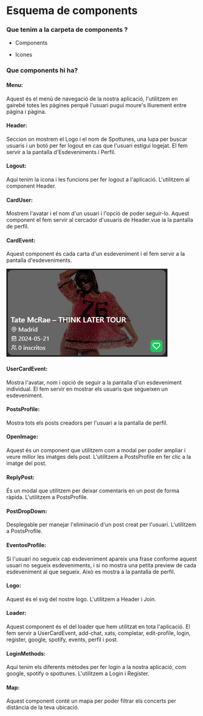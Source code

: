# Esquema de components


### Que tenim a la carpeta de components ?

*   Components
    
*   Icones
    


### Que components hi ha?

#### Menu:
Aquest és el menú de navegació de la nostra aplicació, l'utilitzem en gairebé totes les pàgines perquè l'usuari pugui moure's lliurement entre pàgina i pàgina.


#### Header:
Seccion on mostrem el Logo i el nom de Spottunes, una lupa per buscar usuaris i un botó per fer logout en cas que l'usuari estigui logejat. El fem servir a la pantalla d'Esdeveniments i Perfil.


#### Logout:
Aquí tenim la icona i les funcions per fer logout a l'aplicació. L'utilitzem al component Header.


#### CardUser:
Mostrem l'avatar i el nom d'un usuari i l'opció de poder seguir-lo. Aquest component el fem servir al cercador d'usuaris de Header.vue ia la pantalla de perfil.


#### CardEvent: 
Aquest component és cada carta d'un esdeveniment i el fem servir a la pantalla d'esdeveniments.

<img src="../images/CardEvent.png" alt="" >

#### UserCardEvent:
Mostra l'avatar, nom i opció de seguir a la pantalla d'un esdeveniment individual. El fem servir en mostrar els usuaris que segueixen un esdeveniment.


#### PostsProfile:
Mostra tots els posts creadors per l'usuari a la pantalla de perfil.

#### OpenImage:
Aquest és un component que utilitzem com a modal per poder ampliar i veure millor les imatges dels post. L'utilitzem a PostsProfile en fer clic a la imatge del post.


#### ReplyPost:
És un modal que utilitzem per deixar comentaris en un post de forma ràpida. L'utilitzem a PostsProfile.


#### PostDropDown:
Desplegable per manejar l'eliminació d'un post creat per l'usuari. L'utilitzem a PostsProfile.


#### EventosProfile:
Si l'usuari no segueix cap esdeveniment apareix una frase conforme aquest usuari no segueix esdeveniments, i si no mostra una petita preview de cada esdeveniment al que segueix. Això es mostra a la pantalla de perfil.


#### Logo:
Aquest és el svg del nostre logo. L'utilitzem a Header i Join.

#### Loader:
Aquest component és el del loader que hem utilitzat en tota l'aplicació. El fem servir a UserCardEvent, add-chat, xats, completar, edit-profile, login, register, google, spotify, events, perfil i post.


#### LoginMethods:
Aquí tenim els diferents mètodes per fer login a la nostra aplicació, com google, spotify o spottunes. L'utilitzem a Login i Register.


#### Map:
Aquest component conté un mapa per poder filtrar els concerts per distància de la teva ubicació.
